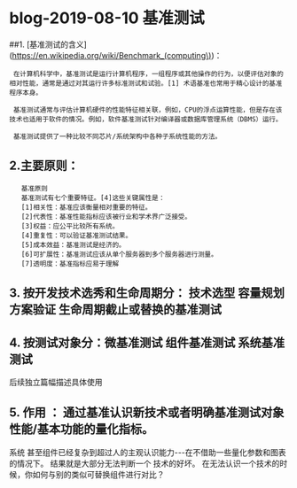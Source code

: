 # blog-2019-08-10  基准测试

##1. [基准测试的含义](https://en.wikipedia.org/wiki/Benchmark_(computing\))：

     在计算机科学中，基准测试是运行计算机程序，一组程序或其他操作的行为，以便评估对象的相对性能，通常是通过对其运行许多标准测试和试验。[1] 术语基准也常用于精心设计的基准程序本身。
     
     基准测试通常与评估计算机硬件的性能特征相关联，例如，CPU的浮点运算性能，但是存在该技术也适用于软件的情况。例如，软件基准测试针对编译器或数据库管理系统（DBMS）运行。
     
     基准测试提供了一种比较不同芯片/系统架构中各种子系统性能的方法。
 
 ## 2.主要原则：
   
       基准原则
       基准测试有七个重要特征。[4]这些关键属性是： 
       [1]相关性：基准应该衡量相对重要的特征。 
       [2]代表性：基准性能指标应该被行业和学术界广泛接受。 
       [3]权益：应公平比较所有系统。 
       [4]重复性：可以验证基准测试结果。 
       [5]成本效益：基准测试是经济的。 
       [6]可扩展性：基准测试应该从单个服务器到多个服务器进行测量。 
       [7]透明度：基准指标应易于理解


   

## 3. 按开发技术选秀和生命周期分： 技术选型 容量规划 方案验证 生命周期截止或替换的基准测试


## 4.  按测试对象分：微基准测试 组件基准测试 系统基准测试
  后续独立篇幅描述具体使用
 
 ## 5. 作用 ： 通过基准认识新技术或者明确基准测试对象性能/基本功能的量化指标。
   系统 甚至组件已经复杂到超过人的主观认识能力---在不借助一些量化参数和图表的情况下。 结果就是大部分无法判断一个
   技术的好坏。 在无法认识一个技术的时候，你如何与别的类似可替换组件进行对比？ 
 